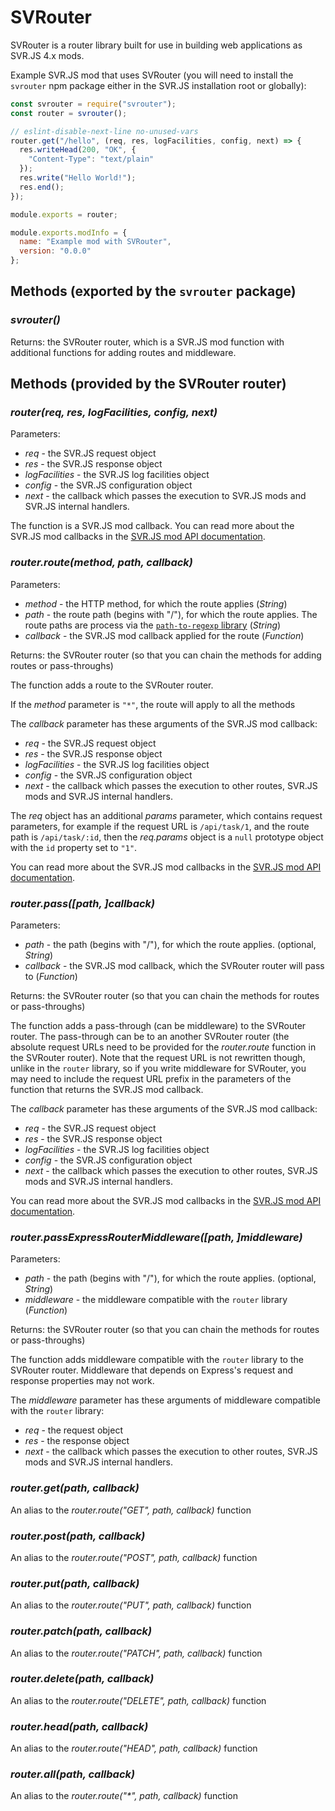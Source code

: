 # SVRouter

SVRouter is a router library built for use in building web applications as SVR.JS 4.x mods.

Example SVR.JS mod that uses SVRouter (you will need to install the `svrouter` npm package either in the SVR.JS installation root or globally):

```js
const svrouter = require("svrouter");
const router = svrouter();

// eslint-disable-next-line no-unused-vars
router.get("/hello", (req, res, logFacilities, config, next) => {
  res.writeHead(200, "OK", {
    "Content-Type": "text/plain"
  });
  res.write("Hello World!");
  res.end();
});

module.exports = router;

module.exports.modInfo = {
  name: "Example mod with SVRouter",
  version: "0.0.0"
};
```

## Methods (exported by the `svrouter` package)

### _svrouter()_

Returns: the SVRouter router, which is a SVR.JS mod function with additional functions for adding routes and middleware.

## Methods (provided by the SVRouter router)

### _router(req, res, logFacilities, config, next)_

Parameters:
 - _req_ - the SVR.JS request object
 - _res_ - the SVR.JS response object
 - _logFacilities_ - the SVR.JS log facilities object
 - _config_ - the SVR.JS configuration object
 - _next_ - the callback which passes the execution to SVR.JS mods and SVR.JS internal handlers.

The function is a SVR.JS mod callback. You can read more about the SVR.JS mod callbacks in the [SVR.JS mod API documentation](https://svrjs.org/docs/api/svrjs-api).

### _router.route(method, path, callback)_

Parameters:
 - _method_ - the HTTP method, for which the route applies (_String_)
 - _path_ - the route path (begins with "/"), for which the route applies. The route paths are process via the [`path-to-regexp` library](https://www.npmjs.com/package/path-to-regexp) (_String_)
 - _callback_ - the SVR.JS mod callback applied for the route (_Function_)

Returns: the SVRouter router (so that you can chain the methods for adding routes or pass-throughs)

The function adds a route to the SVRouter router.

If the _method_ parameter is `"*"`, the route will apply to all the methods

The _callback_ parameter has these arguments of the SVR.JS mod callback:
 - _req_ - the SVR.JS request object
 - _res_ - the SVR.JS response object
 - _logFacilities_ - the SVR.JS log facilities object
 - _config_ - the SVR.JS configuration object
 - _next_ - the callback which passes the execution to other routes, SVR.JS mods and SVR.JS internal handlers.

The _req_ object has an additional _params_ parameter, which contains request parameters, for example if the request URL is `/api/task/1`, and the route path is `/api/task/:id`, then the _req.params_ object is a `null` prototype object with the `id` property set to `"1"`.

You can read more about the SVR.JS mod callbacks in the [SVR.JS mod API documentation](https://svrjs.org/docs/api/svrjs-api).

### _router.pass([path, ]callback)_

Parameters:
 - _path_ - the path (begins with "/"), for which the route applies. (optional, _String_)
 - _callback_ - the SVR.JS mod callback, which the SVRouter router will pass to (_Function_)

Returns: the SVRouter router (so that you can chain the methods for routes or pass-throughs)

The function adds a pass-through (can be middleware) to the SVRouter router. The pass-through can be to an another SVRouter router (the absolute request URLs need to be provided for the _router.route_ function in the SVRouter router). Note that the request URL is not rewritten though, unlike in the `router` library, so if you write middleware for SVRouter, you may need to include the request URL prefix in the parameters of the function that returns the SVR.JS mod callback.

The _callback_ parameter has these arguments of the SVR.JS mod callback:
 - _req_ - the SVR.JS request object
 - _res_ - the SVR.JS response object
 - _logFacilities_ - the SVR.JS log facilities object
 - _config_ - the SVR.JS configuration object
 - _next_ - the callback which passes the execution to other routes, SVR.JS mods and SVR.JS internal handlers.

You can read more about the SVR.JS mod callbacks in the [SVR.JS mod API documentation](https://svrjs.org/docs/api/svrjs-api).

### _router.passExpressRouterMiddleware([path, ]middleware)_

Parameters:
 - _path_ - the path (begins with "/"), for which the route applies. (optional, _String_)
 - _middleware_ - the middleware compatible with the `router` library (_Function_)

Returns: the SVRouter router (so that you can chain the methods for routes or pass-throughs)

The function adds middleware compatible with the `router` library to the SVRouter router. Middleware that depends on Express's request and response properties may not work.

The _middleware_ parameter has these arguments of middleware compatible with the `router` library:
 - _req_ - the request object
 - _res_ - the response object
 - _next_ - the callback which passes the execution to other routes, SVR.JS mods and SVR.JS internal handlers.

### _router.get(path, callback)_
An alias to the _router.route("GET", path, callback)_ function

### _router.post(path, callback)_
An alias to the _router.route("POST", path, callback)_ function

### _router.put(path, callback)_
An alias to the _router.route("PUT", path, callback)_ function

### _router.patch(path, callback)_
An alias to the _router.route("PATCH", path, callback)_ function

### _router.delete(path, callback)_
An alias to the _router.route("DELETE", path, callback)_ function

### _router.head(path, callback)_
An alias to the _router.route("HEAD", path, callback)_ function

### _router.all(path, callback)_
An alias to the _router.route("*", path, callback)_ function